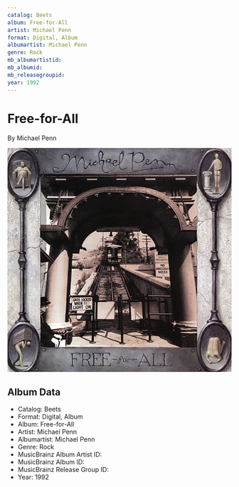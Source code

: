 ```yaml
---
catalog: Beets
album: Free-for-All
artist: Michael Penn
format: Digital, Album
albumartist: Michael Penn
genre: Rock
mb_albumartistid: 
mb_albumid: 
mb_releasegroupid: 
year: 1992
---
```


# Free-for-All

By Michael Penn

![](../../assets/beetscovers/Michael_Penn-Free-for-All.jpg)

## Album Data

- Catalog: Beets
- Format: Digital, Album
- Album: Free-for-All
- Artist: Michael Penn
- Albumartist: Michael Penn
- Genre: Rock
- MusicBrainz Album Artist ID: 
- MusicBrainz Album ID: 
- MusicBrainz Release Group ID: 
- Year: 1992

